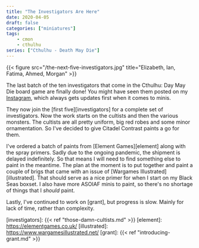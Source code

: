 ```yaml
---
title: "The Investigators Are Here"
date: 2020-04-05
draft: false
categories: ["miniatures"]
tags:
    - cmon
    - cthulhu
series: ["Cthulhu - Death May Die"]
---
```


{{< figure src="/the-next-five-investigators.jpg" title="Elizabeth, Ian, Fatima, Ahmed, Morgan" >}}

The last batch of the ten investigators that come in the Cthulhu: Day May Die board game are finally done! You might have seen them posted on my [Instagram][instagram], which always gets updates first when it comes to minis.

They now join the [first five][investigators] for a complete set of investigators. Now the work starts on the cultists and then the various monsters. The cultists are all pretty uniform, big red robes and some minor ornamentation. So I've decided to give Citadel Contrast paints a go for them.

I've ordered a batch of paints from [Element Games][element] along with the spray primers. Sadly due to the ongoing pandemic, the shipment is delayed indefinitely. So that means I will need to find something else to paint in the meantime. The plan at the moment is to put together and paint a couple of brigs that came with an issue of [Wargames Illustrated][illustrated]. That should serve as a nice primer for when I start on my Black Seas boxset. I also have more ASOIAF minis to paint, so there's no shortage of things that I *should* paint.

Lastly, I've continued to work on [grant], but progress is slow. Mainly for lack of time, rather than complexity.

[instagram]: https://www.instagram.com/peter.kuehne
[investigators]: {{< ref "those-damn-cultists.md" >}}
[element]: https://elementgames.co.uk/
[illustrated]: https://www.wargamesillustrated.net/
[grant]: {{< ref "introducing-grant.md" >}}
